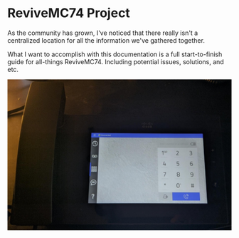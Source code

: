 # ReviveMC74 Project
As the community has grown, I've noticed that there really isn't a centralized location for all the information we've gathered together.

What I want to accomplish with this documentation is a full start-to-finish guide for all-things ReviveMC74. Including potential issues, solutions, and etc.

![Picture of finished product.](img/linphone.jpg)